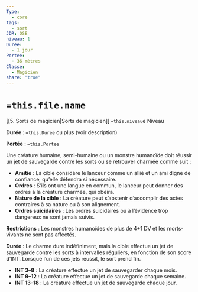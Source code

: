 ```yaml
---
Type:
  - core
tags:
  - sort
JDR: OSE
niveau: 1
Duree:
  - 1 jour
Portee:
  - 36 mètres
Classe:
  - Magicien
share: "true"
---
```

# `=this.file.name`  

[[5. Sorts de magicien|Sorts de magicien]] `=this.niveau`e Niveau

**Durée** : `=this.Duree`  ou plus (voir description)

**Portée** : `=this.Portee`

Une créature humaine, semi-humaine ou un monstre humanoïde doit réussir un jet de sauvegarde contre les sorts ou se retrouver charmée comme suit :

- **Amitié** : La cible considère le lanceur comme un allié et un ami digne de confiance, qu’elle défendra si nécessaire.
- **Ordres** : S’ils ont une langue en commun, le lanceur peut donner des ordres à la créature charmée, qui obéira.
- **Nature de la cible** : La créature peut s’abstenir d’accomplir des actes contraires à sa nature ou à son alignement.
- **Ordres suicidaires** : Les ordres suicidaires ou à l’évidence trop dangereux ne sont jamais suivis.

**Restrictions** : Les monstres humanoïdes de plus de 4+1 DV et les morts-vivants ne sont pas affectés.

**Durée** : Le charme dure indéfiniment, mais la cible effectue un jet de sauvegarde contre les sorts à intervalles réguliers, en fonction de son score d’INT. Lorsque l’un de ces jets réussit, le sort prend fin.

- **INT 3–8** : La créature effectue un jet de sauvegarder chaque mois.
- **INT 9–12** : La créature effectue un jet de sauvegarde chaque semaine.
- **INT 13–18** : La créature effectue un jet de sauvegarde chaque jour.
